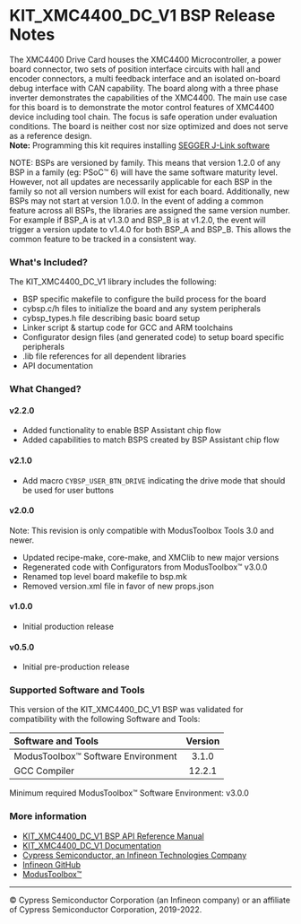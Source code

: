 # KIT_XMC4400_DC_V1 BSP Release Notes
The XMC4400 Drive Card houses the XMC4400 Microcontroller, a power board connector, two sets of position interface circuits with hall and encoder connectors, a multi feedback interface and an isolated on-board debug interface with CAN capability. The board along with a three phase inverter demonstrates the capabilities of the XMC4400. The main use case for this board is to demonstrate the motor control features of XMC4400 device including tool chain. The focus is safe operation under evaluation conditions. The board is neither cost nor size optimized and does not serve as a reference design.     
**Note:**
Programming this kit requires installing 
[SEGGER J-Link software](https://www.segger.com/downloads/jlink/#J-LinkSoftwareAndDocumentationPack)

NOTE: BSPs are versioned by family. This means that version 1.2.0 of any BSP in a family (eg: PSoC™ 6) will have the same software maturity level. However, not all updates are necessarily applicable for each BSP in the family so not all version numbers will exist for each board. Additionally, new BSPs may not start at version 1.0.0. In the event of adding a common feature across all BSPs, the libraries are assigned the same version number. For example if BSP_A is at v1.3.0 and BSP_B is at v1.2.0, the event will trigger a version update to v1.4.0 for both BSP_A and BSP_B. This allows the common feature to be tracked in a consistent way.

### What's Included?
The KIT_XMC4400_DC_V1 library includes the following:
* BSP specific makefile to configure the build process for the board
* cybsp.c/h files to initialize the board and any system peripherals
* cybsp_types.h file describing basic board setup
* Linker script & startup code for GCC and ARM toolchains
* Configurator design files (and generated code) to setup board specific peripherals
* .lib file references for all dependent libraries
* API documentation

### What Changed?
#### v2.2.0
* Added functionality to enable BSP Assistant chip flow
* Added capabilities to match BSPS created by BSP Assistant chip flow
#### v2.1.0
* Add macro `CYBSP_USER_BTN_DRIVE` indicating the drive mode that should be used for user buttons
#### v2.0.0
Note: This revision is only compatible with ModusToolbox Tools 3.0 and newer.
* Updated recipe-make, core-make, and XMClib to new major versions
* Regenerated code with Configurators from ModusToolbox™ v3.0.0
* Renamed top level board makefile to bsp.mk
* Removed version.xml file in favor of new props.json
#### v1.0.0
* Initial production release
#### v0.5.0
* Initial pre-production release

### Supported Software and Tools
This version of the KIT_XMC4400_DC_V1 BSP was validated for compatibility with the following Software and Tools:

| Software and Tools                        | Version |
| :---                                      | :----:  |
| ModusToolbox™ Software Environment        | 3.1.0   |
| GCC Compiler                              | 12.2.1  |

Minimum required ModusToolbox™ Software Environment: v3.0.0

### More information
* [KIT_XMC4400_DC_V1 BSP API Reference Manual][api]
* [KIT_XMC4400_DC_V1 Documentation](https://www.infineon.com/cms/en/product/evaluation-boards/kit_xmc4400_dc_v1/)
* [Cypress Semiconductor, an Infineon Technologies Company](http://www.cypress.com)
* [Infineon GitHub](https://github.com/infineon)
* [ModusToolbox™](https://www.cypress.com/products/modustoolbox-software-environment)

[api]: https://infineon.github.io/TARGET_KIT_XMC4400_DC_V1/html/modules.html

---
© Cypress Semiconductor Corporation (an Infineon company) or an affiliate of Cypress Semiconductor Corporation, 2019-2022.